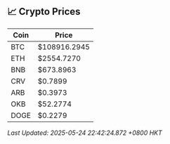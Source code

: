## 📈 Crypto Prices

| Coin | Price |
| ---- | ----- |
| BTC | $108916.2945 |
| ETH | $2554.7270 |
| BNB | $673.8963 |
| CRV | $0.7899 |
| ARB | $0.3973 |
| OKB | $52.2774 |
| DOGE | $0.2279 |

_Last Updated: 2025-05-24 22:42:24.872 +0800 HKT_